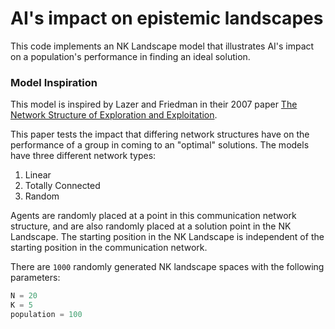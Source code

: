 # AI's impact on epistemic landscapes
This code implements an NK Landscape model that illustrates AI's impact on a population's performance in finding an ideal solution.

### Model Inspiration
This model is inspired by Lazer and Friedman in their 2007 paper [The Network Structure of Exploration and Exploitation](https://doi.org/10.2189/asqu.52.4.667).

This paper tests the impact that differing network structures have on the performance of a group in coming to an "optimal" solutions. The models have three different network types:
1. Linear 
2. Totally Connected
3. Random

Agents are randomly placed at a point in this communication network structure, and are also randomly placed at a solution point in the NK Landscape. The starting position in the NK Landscape is independent of the starting position in the communication network. 

There are `1000` randomly generated NK landscape spaces with the following parameters:
```python
N = 20
K = 5
population = 100
```

